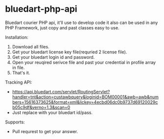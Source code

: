 # bluedart-php-api
Bluedart courier PHP api, it'll use to develop code it also can be used in any PHP Framework, just copy and past classes easy to use.


Installation:
1. Download all files.
2. Get your bluedart license key file(requried 2 license file).
3. Get your bluedart login id and password.
4. Open your reuqired serivce file and past your credential in profile array in file.
5. That's it.

Tracking API:
+ https://api.bluedart.com/servlet/RoutingServlet?handler=tnt&action=custawbquery&loginid=BOM00001&awb=awb&numbers=15616373625&format=xml&lickey=4ecbd06dc0b9737d69120029cb05c9df&verno=1.3&scan=0
+ Just replace with your bluedart id/pass.


Supports:
+ Pull requrest to get your answer.
